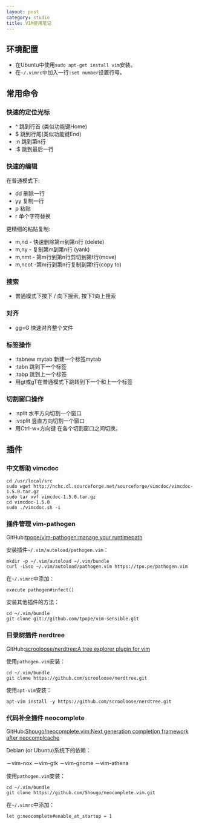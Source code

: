 ```yaml
---
layout: post
category: studio
title: VIM使用笔记 
---
```


## 环境配置

- 在Ubuntu中使用`sudo apt-get install vim`安装。
- 在`~/.vimrc`中加入一行`:set number`设置行号。

## 常用命令

### 快速的定位光标

- ^ 跳到行首 (类似功能键Home)
- $ 跳到行尾(类似功能键End)
- :n 跳到第n行
- :$ 跳到最后一行

### 快速的编辑

在普通模式下:

- dd 删除一行
- yy 复制一行
- p 粘贴
- r 单个字符替换

更精细的粘贴复制:

- m,nd - 快速删除第m到第n行 (delete)
- m,ny - 复制第m到第n行 (yank)
- m,nmt - 第m行到第n行剪切到第t行(move)
- m,ncot -第m行到第n行复制到第t行(copy to)

### 搜索

- 普通模式下按下 / 向下搜索, 按下?向上搜索

### 对齐

- gg=G 快速对齐整个文件

### 标签操作

- :tabnew mytab 新建一个标签mytab
- :tabn 跳到下一个标签
- :tabp 跳到上一个标签
- 用gt或gT在普通模式下跳转到下一个和上一个标签

### 切割窗口操作

- :split 水平方向切割一个窗口
- :vsplit 竖直方向切割一个窗口
- 用Ctrl-w+方向键 在各个切割窗口之间切换。

## 插件

### 中文帮助 vimcdoc 

    cd /usr/local/src
    sudo wget http://nchc.dl.sourceforge.net/sourceforge/vimcdoc/vimcdoc-1.5.0.tar.gz
    sudo tar xvf vimcdoc-1.5.0.tar.gz
    cd vimcdoc-1.5.0
    sudo ./vimcdoc.sh -i 

### 插件管理 vim-pathogen

GitHub:[tpope/vim-pathogen:manage your runtimepath](https://github.com/tpope/vim-pathogen)

安装插件`~/.vim/autoload/pathogen.vim`：
 
    mkdir -p ~/.vim/autoload ~/.vim/bundle
    curl -LSso ~/.vim/autoload/pathogen.vim https://tpo.pe/pathogen.vim

在`~/.vimrc`中添加：

    execute pathogen#infect()

安装其他插件的方法：

    cd ~/.vim/bundle
    git clone git://github.com/tpope/vim-sensible.git

### 目录树插件 nerdtree

GitHub:[scrooloose/nerdtree:A tree explorer plugin for vim](https://github.com/scrooloose/nerdtree)

使用`pathogen.vim`安装：

    cd ~/.vim/bundle
    git clone https://github.com/scrooloose/nerdtree.git

使用`apt-vim`安装：

    apt-vim install -y https://github.com/scrooloose/nerdtree.git

### 代码补全插件 neocomplete

GitHub:[Shougo/neocomplete.vim:Next generation completion framework after neocomplcache](https://github.com/Shougo/neocomplete.vim)

Debian (or Ubuntu)系统下的依赖：

－vim-nox
－vim-gtk
－vim-gnome
－vim-athena

使用`pathogen.vim`安装：

    cd ~/.vim/bundle
    git clone https://github.com/Shougo/neocomplete.vim.git

在`~/.vimrc`中添加：

    let g:neocomplete#enable_at_startup = 1


